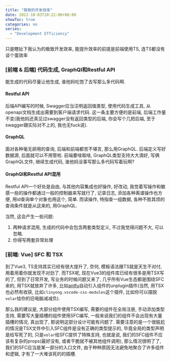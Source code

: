 ```yaml
---
title: "极致的开发效率"
date: 2022-10-03T20:22:00+08:00
showToc: true
categories: no
series:
  - "Development Efficiency"
---
```


只是瞎扯下我认为的极致开发效率, 能提升效率的前提是前端使用TS, 连TS都没有谈个蛋效率

### [前端 & 后端] 代码生成, GraphQl和Restful API

能生成的代码尽量让他生成, 谁他妈吃饱了去写那么多代码啊. 

#### Restful API

后端API编写的时候, Swagger应当注明返回值类型, 使用代码生成工具, 从openapi文档生成出需要到客户端请求代码. 这一条主要方便的是前端, 后端工作量不变(我他妈还真见过swagger没有返回类型的后端, 你会写个几把后端, 至于swagger跟实际对不上的, 我也无fuck说).

#### GraphQL

面对各种毫无卵用的查询, 后端和前端都苦不堪言, 那么用GraphQL. 后端定义写好数据源, 后面就可以不用管啦. 前端要啥取啥, GraphQL类型支持大大滴好, 写俩GraphQL文件, 继续生成代码, 谁他妈没事写那么多代码写着玩啊?

#### GraphQl和Restful API混用

Restful API一个好处是自由, 与其他内容集成也好操作, 好改动, 我觉着写操作和敏感一些的操作都通过一般的控制器来写就行了, 记录日志, 添加各种离谱操作也方便, 用id查询单个对象也用这个, 简单. 而读操作, 特指查一组数据, 各种不胜其烦的查询条件就是从这来的, 用GraphQL.

当然, 这会产生一些问题:
1. 两种请求混用, 生成的代码中会包含两套类型定义, 不过我觉得问题不大, 可以忽略.
2. 你得写两套异常处理

### [前端: Vue] SFC 和 TSX

到了Vue3, TS支持其实已经有很大提升了, 奈何, 模板语法跟TS就是天生不对付, 用着用着你就发现不对劲了. 而TSX呢, 现在Vue3的组件库已经有很多是用TSX写的了, 但到了日常开发, 写业务的时候问题又来了, 几乎所有Vue生态都是围绕SFC来的, 用TSX就放弃了许多, 比如[antfu](https://github.com/antfu)自动引入组件的unplugin插件(当然, 用TSX也必然有收获, 比如`clinyong.vscode-css-modules`这个插件, 比如你可以摆脱`volar`给你的旧电脑减减负).

那么我的建议是, 大部分组件使用TSX编写, 需要的组件在全局注册, 手动添加类型支持, 需要写大量插槽的组件使用SFC编写, 一般来说我们的组件不会出现有大量插槽的情况, 真出现了, 那说明这部分设计可能有问题了. 需要注意的是一个很尴尬的情况是TSX文件中引入SFC组件是没有正确的类型提示的, 毕竟全局的类型声明是给写死了的, 只是`volar`给SFC提供了特殊支持, 也就是说, 我们的SFC组件不应该有复杂的props(最好没有, 或者干脆就不被其他组件调用), 那么情况很明了了, 我们的SFC应当是某一部分的入口文件, 由于种种原因无法避免地聚合了许多组件和逻辑, 才有了一大堆该死的的插槽.
